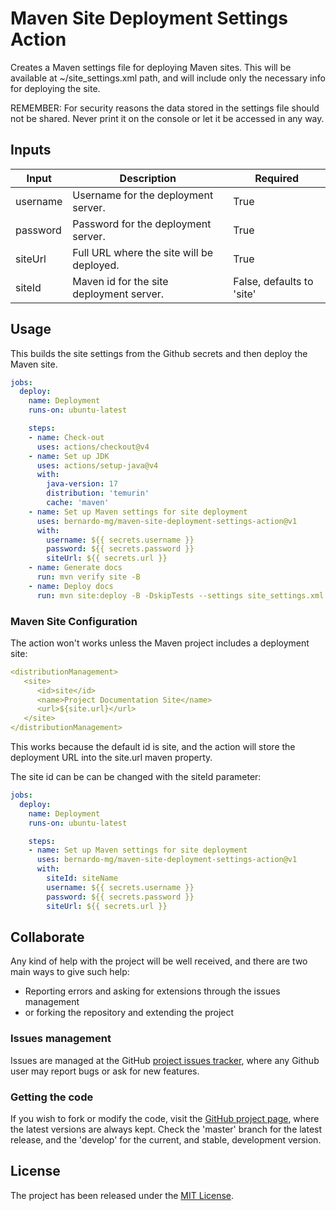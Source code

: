 # Maven Site Deployment Settings Action

Creates a Maven settings file for deploying Maven sites. This will be available at ~/site_settings.xml path, and will include only the necessary info for deploying the site.

REMEMBER: For security reasons the data stored in the settings file should not be shared. Never print it on the console or let it be accessed in any way.

## Inputs

| Input    | Description                               | Required                  |
|----------|-------------------------------------------|---------------------------|
| username | Username for the deployment server.       | True                      |
| password | Password for the deployment server.       | True                      |
| siteUrl  | Full URL where the site will be deployed. | True                      |
| siteId   | Maven id for the site deployment server.  | False, defaults to 'site' |

## Usage

This builds the site settings from the Github secrets and then deploy the Maven site.

```yaml
jobs:
  deploy:
    name: Deployment
    runs-on: ubuntu-latest

    steps:
    - name: Check-out
      uses: actions/checkout@v4
    - name: Set up JDK
      uses: actions/setup-java@v4
      with:
        java-version: 17
        distribution: 'temurin'
        cache: 'maven'
    - name: Set up Maven settings for site deployment
      uses: bernardo-mg/maven-site-deployment-settings-action@v1
      with:
        username: ${{ secrets.username }}
        password: ${{ secrets.password }}
        siteUrl: ${{ secrets.url }}
    - name: Generate docs
      run: mvn verify site -B
    - name: Deploy docs
      run: mvn site:deploy -B -DskipTests --settings site_settings.xml
```

### Maven Site Configuration

The action won't works unless the Maven project includes a deployment site:

```yaml
<distributionManagement>
   <site>
      <id>site</id>
      <name>Project Documentation Site</name>
      <url>${site.url}</url>
   </site>
</distributionManagement>
```

This works because the default id is site, and the action will store the deployment URL into the site.url maven property.

The site id can be can be changed with the siteId parameter:

```yaml
jobs:
  deploy:
    name: Deployment
    runs-on: ubuntu-latest

    steps:
    - name: Set up Maven settings for site deployment
      uses: bernardo-mg/maven-site-deployment-settings-action@v1
      with:
        siteId: siteName
        username: ${{ secrets.username }}
        password: ${{ secrets.password }}
        siteUrl: ${{ secrets.url }}
```

## Collaborate

Any kind of help with the project will be well received, and there are two main ways to give such help:

- Reporting errors and asking for extensions through the issues management
- or forking the repository and extending the project

### Issues management

Issues are managed at the GitHub [project issues tracker][issues], where any Github user may report bugs or ask for new features.

### Getting the code

If you wish to fork or modify the code, visit the [GitHub project page][scm], where the latest versions are always kept. Check the 'master' branch for the latest release, and the 'develop' for the current, and stable, development version.

## License
The project has been released under the [MIT License][license].

[issues]: https://github.com/Bernardo-MG/maven-site-deployment-settings-action/issues
[license]: https://www.opensource.org/licenses/mit-license.php
[scm]: https://github.com/Bernardo-MG/maven-site-deployment-settings-action
